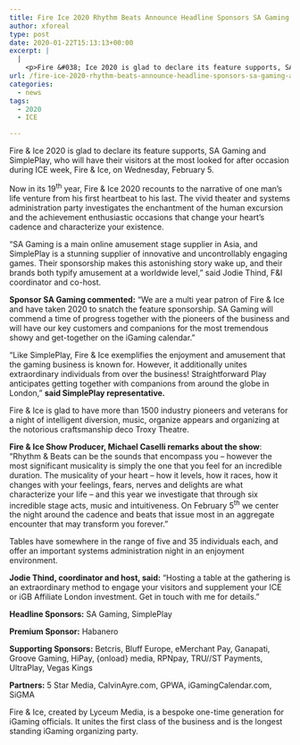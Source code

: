 ```yaml
---
title: Fire Ice 2020 Rhythm Beats Announce Headline Sponsors SA Gaming and SimplePlay
author: xforeal 
type: post
date: 2020-01-22T15:13:13+00:00
excerpt: |
  |
    <p>Fire &#038; Ice 2020 is glad to declare its feature supports, SA Gaming and SimplePlay, who will have their visitors at the most looked for after occasion during ICE week, Fire &#038; Ice, on Wednesday, February 5 </p>
url: /fire-ice-2020-rhythm-beats-announce-headline-sponsors-sa-gaming-and-simpleplay/
categories:
  - news
tags:
  - 2020
  - ICE

---
```

Fire & Ice 2020 is glad to declare its feature supports, SA Gaming and SimplePlay, who will have their visitors at the most looked for after occasion during ICE week, Fire & Ice, on Wednesday, February 5.

Now in its 19<sup>th</sup> year, Fire & Ice 2020 recounts to the narrative of one man’s life venture from his first heartbeat to his last. The vivid theater and systems administration party investigates the enchantment of the human excursion and the achievement enthusiastic occasions that change your heart’s cadence and characterize your existence.

“SA Gaming is a main online amusement stage supplier in Asia, and SimplePlay is a stunning supplier of innovative and uncontrollably engaging games. Their sponsorship makes this astonishing story wake up, and their brands both typify amusement at a worldwide level,” said Jodie Thind, F&I coordinator and co-host.

**Sponsor SA Gaming commented:** “We are a multi year patron of Fire & Ice and have taken 2020 to snatch the feature sponsorship. SA Gaming will commend a time of progress together with the pioneers of the business and will have our key customers and companions for the most tremendous showy and get-together on the iGaming calendar.”

“Like SimplePlay, Fire & Ice exemplifies the enjoyment and amusement that the gaming business is known for. However, it additionally unites extraordinary individuals from over the business! Straightforward Play anticipates getting together with companions from around the globe in London,” **said SimplePlay representative.**

Fire & Ice is glad to have more than 1500 industry pioneers and veterans for a night of intelligent diversion, music, organize appears and organizing at the notorious craftsmanship deco Troxy Theatre.

**Fire & Ice Show Producer, Michael Caselli remarks about the show**: “Rhythm & Beats can be the sounds that encompass you – however the most significant musicality is simply the one that you feel for an incredible duration. The musicality of your heart – how it levels, how it races, how it changes with your feelings, fears, nerves and delights are what characterize your life – and this year we investigate that through six incredible stage acts, music and intuitiveness. On February 5<sup>th</sup> we center the night around the cadence and beats that issue most in an aggregate encounter that may transform you forever.”

Tables have somewhere in the range of five and 35 individuals each, and offer an important systems administration night in an enjoyment environment.

**Jodie Thind, coordinator and host, said:** “Hosting a table at the gathering is an extraordinary method to engage your visitors and supplement your ICE or iGB Affiliate London investment. Get in touch with me for details.”

**Headline Sponsors:** SA Gaming, SimplePlay

**Premium Sponsor:** Habanero

**Supporting Sponsors:** Betcris, Bluff Europe, eMerchant Pay, Ganapati, Groove Gaming, HiPay, {onload} media, RPNpay, TRU//ST Payments, UltraPlay, Vegas Kings

**Partners:** 5 Star Media, CalvinAyre.com, GPWA, iGamingCalendar.com, SiGMA

Fire & Ice, created by Lyceum Media, is a bespoke one-time generation for iGaming officials. It unites the first class of the business and is the longest standing iGaming organizing party.